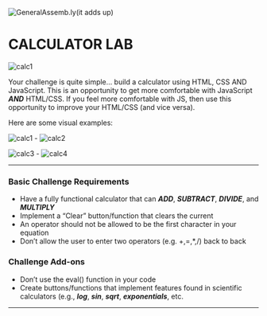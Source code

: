 ![GeneralAssemb.ly](https://github.com/generalassembly/ga-ruby-on-rails-for-devs/raw/master/images/ga.png "GeneralAssemb.ly")(it adds up)

# CALCULATOR LAB

![calc1](http://www.dumetschool.com/img/blog/image_thumb_1454_cal201220483893jreazzzajwuhdwe8jd.jpg)

Your challenge is quite simple… build a calculator using HTML, CSS AND JavaScript. This is an opportunity to get more comfortable with JavaScript ***AND*** HTML/CSS. If you feel more comfortable with JS, then use this opportunity to improve your HTML/CSS (and vice versa).

Here are some visual examples:

![calc1](http://codropspz.tympanus.netdna-cdn.com/codrops/wp-content/uploads/2013/03/Collective53_calculator.jpg) - ![calc2](http://www.c-sharpcorner.com/UploadFile/1e050f/create-a-simple-stylish-calculator-using-html-css-and-java/Images/Calculator3.jpg)

![calc3](http://3.bp.blogspot.com/-e1NRTw04mK4/UCDK38pNOOI/AAAAAAAAClY/7a2ctJ6BMRc/s1600/Javascript-Calculator-20411.png) - ![calc4](http://bremford.org/widgets/metacalc/Default.png)



------



### Basic Challenge Requirements

- Have a fully functional calculator that can ***ADD***, ***SUBTRACT***, ***DIVIDE***, and ***MULTIPLY***
- Implement a “Clear” button/function that clears the current
- An operator should not be allowed to be the first character in your equation
- Don’t allow the user to enter two operators (e.g. +,=,*,/) back to back

### Challenge Add-ons

- Don’t use the eval() function in your code
- Create buttons/functions that implement features found in scientific calculators (e.g., ***log***, ***sin***, ***sqrt***, ***exponentials***, etc.

------